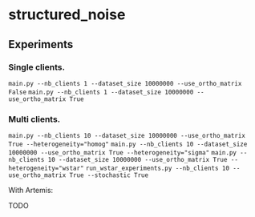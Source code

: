 
# structured_noise

## Experiments

### Single clients.
```main.py --nb_clients 1 --dataset_size 10000000 --use_ortho_matrix False```
```main.py --nb_clients 1 --dataset_size 10000000 --use_ortho_matrix True```

### Multi clients.
```main.py --nb_clients 10 --dataset_size 10000000 --use_ortho_matrix True --heterogeneity="homog"```
```main.py --nb_clients 10 --dataset_size 10000000 --use_ortho_matrix True --heterogeneity="sigma"```
```main.py --nb_clients 10 --dataset_size 10000000 --use_ortho_matrix True --heterogeneity="wstar"```
```run_wstar_experiments.py --nb_clients 10 --use_ortho_matrix True --stochastic True```


With Artemis:

TODO